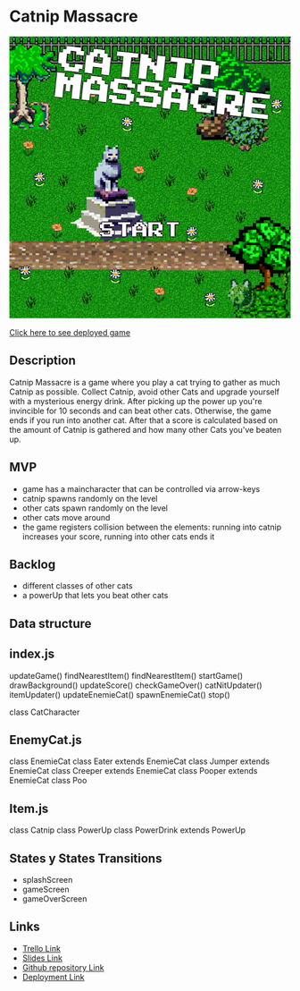 # Catnip Massacre

![Getting Started](./images/game%20preview.png)


[Click here to see deployed game](https://neuercoolername.github.io/catnip-massacre/)

## Description
Catnip Massacre is a game where you play a cat trying to gather as much Catnip as possible. Collect Catnip, avoid other Cats and upgrade yourself with a mysterious energy drink. After picking up the power up you're invincible for 10 seconds and can beat other cats. Otherwise, the game ends if you run into another cat. After that a score is calculated based on the amount of Catnip is gathered and how many other Cats you've beaten up.


## MVP
- game has a maincharacter that can be controlled via arrow-keys
- catnip spawns randomly on the level
- other cats spawn randomly on the level
- other cats move around
- the game registers collision between the elements: running into catnip increases your score, running into other cats ends it

## Backlog
- different classes of other cats
- a powerUp that lets you beat other cats



## Data structure

## index.js
updateGame()
findNearestItem()
findNearestItem()
startGame()
drawBackground()
updateScore()
checkGameOver()
catNitUpdater()
itemUpdater()
updateEnemieCat()
spawnEnemieCat()
stop()

class CatCharacter


## EnemyCat.js
class EnemieCat
class Eater extends EnemieCat
class Jumper extends EnemieCat
class Creeper extends EnemieCat
class Pooper extends EnemieCat
class Poo
## Item.js
class Catnip
class PowerUp
class PowerDrink extends PowerUp

## States y States Transitions
- splashScreen
- gameScreen
- gameOverScreen


## Links

- [Trello Link](https://trello.com/b/8DvOgOlB/catnip-massacre)
- [Slides Link](https://slides.com/davidamberg/catnip-massacre)
- [Github repository Link](https://github.com/neuercoolername/catnip-massacre)
- [Deployment Link](https://neuercoolername.github.io/catnip-massacre/)